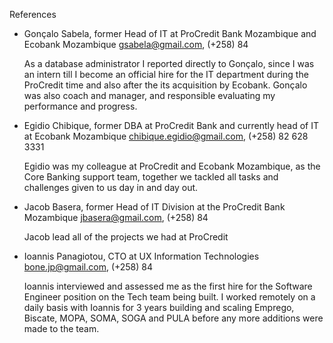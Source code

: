 References

- Gonçalo Sabela, former Head of IT at ProCredit Bank Mozambique and Ecobank Mozambique
  gsabela@gmail.com, (+258) 84

  As a database administrator I reported directly to Gonçalo, since I was an
  intern till I become an official hire for the IT department during the
  ProCredit time and also after the its acquisition by Ecobank.
  Gonçalo was also coach and manager, and responsible evaluating my performance and progress.

- Egidio Chibique, former DBA at ProCredit Bank and currently head of IT at Ecobank Mozambique
  chibique.egidio@gmail.com, (+258) 82 628 3331

  Egidio was my colleague at ProCredit and Ecobank Mozambique, as the Core Banking
  support team, together we tackled all tasks and challenges given to us day in
  and day out.

- Jacob Basera, former Head of IT Division at the ProCredit Bank Mozambique
  jbasera@gmail.com, (+258) 84

  Jacob lead all of the projects we had at ProCredit

- Ioannis Panagiotou, CTO at UX Information Technologies
  bone.jp@gmail.com, (+258) 84

  Ioannis interviewed and assessed me as the first hire for the Software Engineer
  position on the Tech team being built.
  I worked remotely on a daily basis with Ioannis for 3 years building and scaling
  Emprego, Biscate, MOPA, SOMA, SOGA and PULA before any more additions were made
  to the team.
